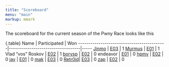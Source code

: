 ```yaml
---
title: "Scoreboard"
menu: "main"
markup: mmark
---
```


The scoreboard for the current season of the Pwny Race looks like this

{.table}
Name                                       | Participated                      | Won
-------------------------------------------|-----------------------------------|-----
[Jinmo](https://twitter.com/jinmo123)      |      [E03](/episodes/episode3/)   |   1
[Murmus](https://twitter.com/MurmusCTF)    |      [E01](/episodes/episode1/)   |   1
Vlad “vos” Roskov                          |      [E02](/episodes/episode2/)   |   1
[borysp](https://twitter.com/boryspop)     |      [E02](/episodes/episode2/)   |   0
endeavor                                   |      [E01](/episodes/episode1/)   |   0
[hpmv](https://twitter.com/rchpmv)         |      [E02](/episodes/episode2/)   |   0
[jay](https://twitter.com/computerality)   |      [E01](/episodes/episode1/)   |   0
[mak](https://twitter.com/maciekkotowicz)  |      [E03](/episodes/episode3/)   |   0
[Retr0id](https://twitter.com/David3141593)|      [E03](/episodes/episode3/)   |   0
[zap](https://twitter.com/zap_rpisec)      |      [E02](/episodes/episode2/)   |   0
